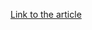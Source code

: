 [Link to the article](https://www.trendmicro.com/content/dam/trendmicro/global/en/research/23/c/mac-malware-macstealer-spreads-as-fake-p2e-apps/IOCs-mac-malware-macstealer-spreads-as-fake-p2e-apps.pdf)
